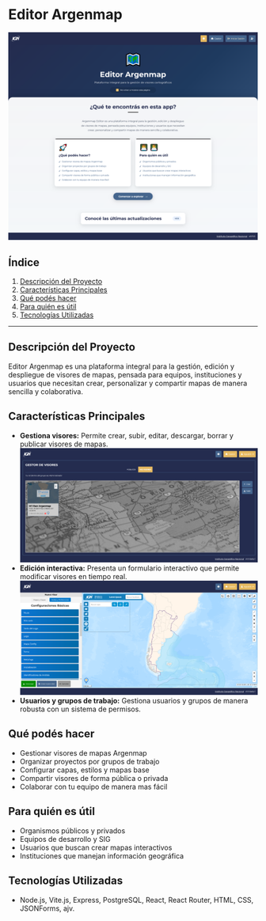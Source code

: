 # **Editor Argenmap**

<img src="assets/welcome-screenshot.png" alt="Vista previa de la app" width="600">

## **Índice**

1. [Descripción del Proyecto](#descripción-del-proyecto)
2. [Características Principales](#características-principales)
3. [Qué podés hacer](#que-podes-hacer)
4. [Para quién es útil](#para-quién-es-útil)
5. [Tecnologías Utilizadas](#tecnologías-utilizadas)

---

## **Descripción del Proyecto**

Editor Argenmap es una plataforma integral para la gestión, edición y despliegue de visores de mapas, pensada para equipos, instituciones y usuarios que necesitan crear, personalizar y compartir mapas de manera sencilla y colaborativa.

## **Características Principales**

- **Gestiona visores:** Permite crear, subir, editar, descargar, borrar y publicar visores de mapas.
  <img src="assets/manager-screenshot.png" alt="Vista previa de la app" width="600">
- **Edición interactiva:** Presenta un formulario interactivo que permite modificar visores en tiempo real.
  <img src="assets/form-screenshot.png" alt="Vista previa de la app" width="600">
- **Usuarios y grupos de trabajo:** Gestiona usuarios y grupos de manera robusta con un sistema de permisos.

## **Qué podés hacer**

  - Gestionar visores de mapas Argenmap
  - Organizar proyectos por grupos de trabajo
  - Configurar capas, estilos y mapas base
  - Compartir visores de forma pública o privada
  - Colaborar con tu equipo de manera mas fácil

## **Para quién es útil**

  - Organismos públicos y privados
  - Equipos de desarrollo y SIG
  - Usuarios que buscan crear mapas interactivos
  - Instituciones que manejan información geográfica

## **Tecnologías Utilizadas**

- Node.js, Vite.js, Express, PostgreSQL, React, React Router, HTML, CSS, JSONForms, ajv.
